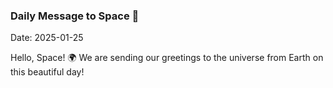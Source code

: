 ### Daily Message to Space 🌌
Date: 2025-01-25

Hello, Space! 🌍 We are sending our greetings to the universe from Earth on this beautiful day!
